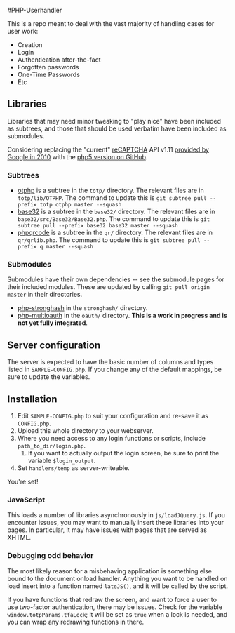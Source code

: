 #PHP-Userhandler

This is a repo meant to deal with the vast majority of handling cases for user work:

- Creation
- Login
- Authentication after-the-fact
- Forgotten passwords
- One-Time Passwords
- Etc

## Libraries

Libraries that may need minor tweaking to "play nice" have been included as subtrees, and those that should be used verbatim have been included as submodules.

Considering replacing the "current" [reCAPTCHA](https://developers.google.com/recaptcha/docs/php) API v1.11 [provided by Google in 2010](https://code.google.com/p/recaptcha/downloads/list?q=label:phplib-Latest) with the [php5 version on GitHub](https://github.com/AlekseyKorzun/reCaptcha-PHP-5).

### Subtrees

- [otphp](https://github.com/Spomky-Labs/otphp) is a subtree in the `totp/` directory. The relevant files are in `totp/lib/OTPHP`. The command to update this is `git subtree pull --prefix totp otphp master --squash`
- [base32](https://github.com/ChristianRiesen/base32) is a subtree in the `base32/` directory. The relevant files are in `base32/src/Base32/Base32.php`. The command to update this is `git subtree pull --prefix base32 base32 master --squash`
- [phpqrcode](https://github.com/t0k4rt/phpqrcode) is a subtree in the `qr/` directory. The relevant files are in `qr/qrlib.php`. The command to update this is `git subtree pull --prefix q master --squash`

### Submodules

Submodules have their own dependencies -- see the submodule pages for their included modules. These are updated by calling `git pull origin master` in their directories.

- [php-stronghash](https://github.com/tigerhawkvok/php-stronghash) in the `stronghash/` directory.
- [php-multioauth](https://github.com/tigerhawkvok/php-multioauth) in the `oauth/` directory. **This is a work in progress and is not yet fully integrated**.


## Server configuration

The server is expected to have the basic number of columns and types listed in `SAMPLE-CONFIG.php`. If you change any of the default mappings, be sure to update the variables.

## Installation

1. Edit `SAMPLE-CONFIG.php` to suit your configuration and re-save it as `CONFIG.php`.
2. Upload this whole directory to your webserver.
3. Where you need access to any login functions or scripts, include `path_to_dir/login.php`.
   1. If you want to actually output the login screen, be sure to print the variable `$login_output`.
4. Set `handlers/temp` as server-writeable.

You're set!

### JavaScript

This loads a number of libraries asynchronously in `js/loadJQuery.js`. If you encounter issues, you may want to manually insert these libraries into your pages. In particular, it may have issues with pages that are served as XHTML.

### Debugging odd behavior

The most likely reason for a misbehaving application is something else bound to the document onload handler. Anything you want to be handled on load insert into a function named `lateJS()`, and it will be called by the script.

If you have functions that redraw the screen, and want to force a user to use two-factor authentication, there may be issues. Check for the variable `window.totpParams.tfaLock`; it will be set as `true` when a lock is needed, and you can wrap any redrawing functions in there.

